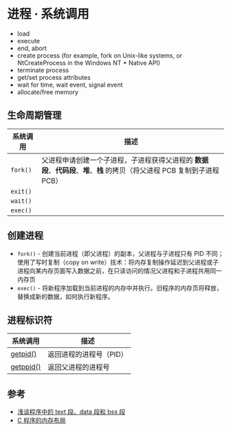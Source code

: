 # 进程 · 系统调用

* load
* execute
* end, abort
* create process (for example, fork on Unix-like systems, or NtCreateProcess in the Windows NT * Native API)
* terminate process
* get/set process attributes
* wait for time, wait event, signal event
* allocate/free memory

## 生命周期管理

| 系统调用 | 描述                                                                                                                        |
| -------- | --------------------------------------------------------------------------------------------------------------------------- |
| `fork()` | 父进程申请创建一个子进程，子进程获得父进程的 **数据段**、**代码段**、**堆**、**栈** 的拷贝（将父进程 PCB 复制到子进程 PCB） |
| `exit()` |                                                                                                                             |
| `wait()` |                                                                                                                             |
| `exec()` |                                                                                                                             |

## 创建进程

* `fork()` - 创建当前进程（即父进程）的副本，父进程与子进程只有 PID 不同；使用了写时复制（copy on write）技术：将内存复制操作延迟到父进程或子进程向某内存页面写入数据之前，在只读访问的情况父进程和子进程共用同一内存页
* `exec()` - 将新程序加载到当前进程的内存中并执行。旧程序的内存页将释放，替换成新的数据，如何执行新程序。

## 进程标识符

| 系统调用                | 描述                    |
| ----------------------- | ----------------------- |
| [getpid()](getpid.md)   | 返回进程的进程号（PID） |
| [getppid()](getppid.md) | 返回父进程的进程号      |

## 参考

* [浅谈程序中的 text 段、data 段和 bss 段](https://zhuanlan.zhihu.com/p/28659560)
* [C 程序的内存布局](https://wongxingjun.github.io/2015/07/25/C程序的内存布局/)
